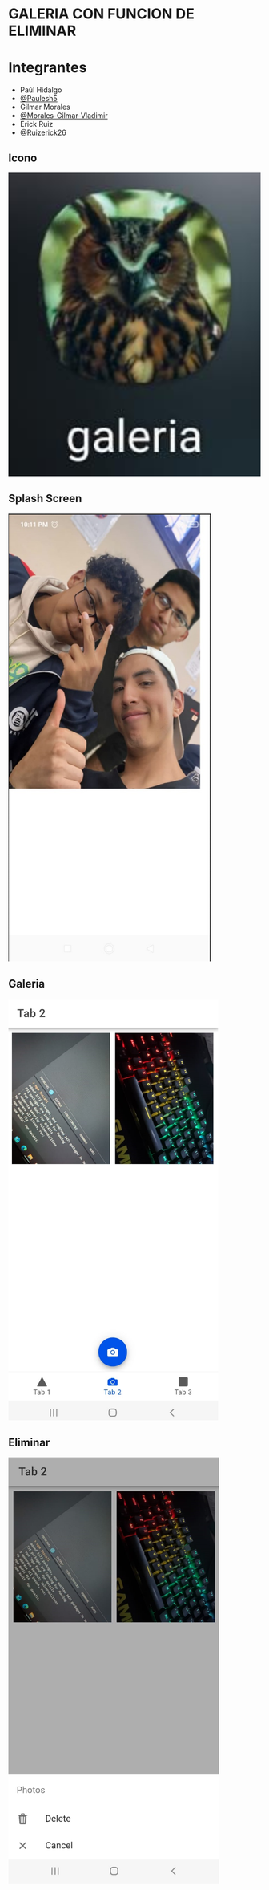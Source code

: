 # GALERIA CON FUNCION DE ELIMINAR

# Integrantes

- Paúl Hidalgo
- [@Paulesh5](https://www.github.com/Paulesh5)
- Gilmar Morales
- [@Morales-Gilmar-Vladimir](https://www.github.com/Morales-Gilmar-Vladimir)
- Erick Ruiz
- [@Ruizerick26](https://www.github.com/Ruizerick26)


## Icono

![alt text](image.png)

## Splash Screen

![alt text](image-1.png)

## Galeria

![alt text](image-2.png)

## Eliminar

![alt text](image-3.png)